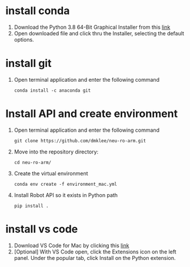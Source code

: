 # install conda
1. Download the Python 3.8 64-Bit Graphical Installer from this [link](https://www.anaconda.com/products/individual)
2. Open downloaded file and click thru the Installer, selecting the default options.

# install git
1. Open terminal application and enter the following command
	```
	conda install -c anaconda git
	```

# Install API and create environment
1. Open terminal application and enter the following command
	```
	git clone https://github.com/dmklee/neu-ro-arm.git
	```
2. Move into the repository directory:
	```
	cd neu-ro-arm/
	```
3. Create the virtual environment
	```
	conda env create -f environment_mac.yml
	```
4. Install Robot API so it exists in Python path
	```
	pip install .
	```

# install vs code
1. Download VS Code for Mac by clicking this [link](https://code.visualstudio.com/download)
2. [Optional] With VS Code open, click the Extensions icon on the left panel.  Under the popular tab, click Install on the Python extension.
